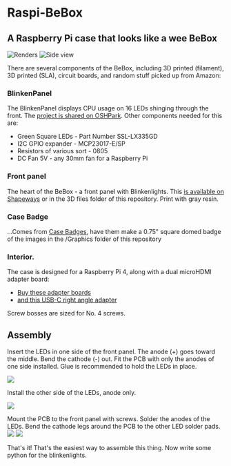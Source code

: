 # Raspi-BeBox
## A Raspberry Pi case that looks like a wee BeBox

![Renders](https://github.com/bbenchoff/Raspi-BeBox/blob/main/Images/Main.png)
![Side view](https://github.com/bbenchoff/Raspi-BeBox/blob/main/Images/Main.jpg)

There are several components of the BeBox, including 3D printed (filament), 3D printed (SLA), circuit boards, and random stuff picked up from Amazon:

### BlinkenPanel
The BlinkenPanel displays CPU usage on 16 LEDs shinging through the front. The [project is shared on OSHPark](https://oshpark.com/shared_projects/XPZorljf). Other components needed for this are:

* Green Square LEDs - Part Number SSL-LX335GD
* I2C GPIO expander - MCP23017-E/SP
* Resistors of various sort - 0805
* DC Fan 5V - any 30mm fan for a Raspberry Pi

### Front panel
The heart of the BeBox - a front panel with Blinkenlights. This [is available on Shapeways](https://www.shapeways.com/product/FETJ2WU6V/raspi-bebox-face?optionId=224175918) or in the 3D files folder of this repository. Print with gray resin.

### Case Badge
...Comes from [Case Badges](www.casebadges.com), have them make a 0.75" square domed badge of the images in the /Graphics folder of this repository

### Interior. 
The case is designed for a Raspberry Pi 4, along with a dual microHDMI adapter board:

* [Buy these adapter boards](https://www.amazon.com/gp/product/B08V5MXLS6)
* [and this USB-C right angle adapter](https://www.amazon.com/gp/product/B086W2LTGY)

Screw bosses are sized for No. 4 screws.


## Assembly

Insert the LEDs in one side of the front panel. The anode (+) goes toward the middle. Bend the cathode (-) out. Fit the PCB with only the anodes of one side installed. Glue is recommended to hold the LEDs in place.

![](https://github.com/bbenchoff/Raspi-BeBox/blob/main/Images/as1.jpg)

Install the other side of the LEDs, anode only.

![](https://github.com/bbenchoff/Raspi-BeBox/blob/main/Images/as2.jpg)

Mount the PCB to the front panel with screws. Solder the anodes of the LEDs. Bend the cathode legs around the PCB to the other LED solder pads.
![](https://github.com/bbenchoff/Raspi-BeBox/blob/main/Images/as3.jpg)
![](https://github.com/bbenchoff/Raspi-BeBox/blob/main/Images/as4.jpg)

That's it! That's the easiest way to assemble this thing. Now write some python for the blinkenlights.